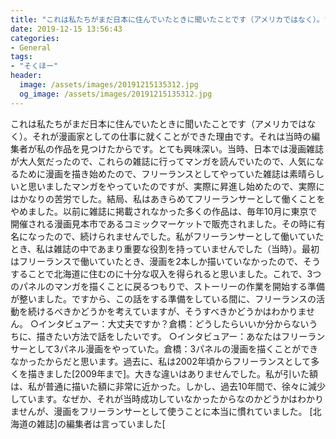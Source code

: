 ```yaml
---
title: "これは私たちがまだ日本に住んでいたときに聞いたことです（アメリカではなく）。"
date: 2019-12-15 13:56:43
categories:
- General
tags:
- "そくほー"
header:
  image: /assets/images/20191215135312.jpg
  og_image: /assets/images/20191215135312.jpg
---
```


これは私たちがまだ日本に住んでいたときに聞いたことです（アメリカではなく）。それが漫画家としての仕事に就くことができた理由です。それは当時の編集者が私の作品を見つけたからです。とても興味深い。当時、日本では漫画雑誌が大人気だったので、これらの雑誌に行ってマンガを読んでいたので、人気になるために漫画を描き始めたので、フリーランスとしてやっていた雑誌は素晴らしいと思いましたマンガをやっていたのですが、実際に昇進し始めたので、実際にはかなりの苦労でした。結局、私はあきらめてフリーランサーとして働くことをやめました。以前に雑誌に掲載されなかった多くの作品は、毎年10月に東京で開催される漫画見本市であるコミックマーケットで販売されました。その時に有名になったので、続けられませんでした。私がフリーランサーとして働いていたとき、私は雑誌の中であまり重要な役割を持っていませんでした（当時）。最初はフリーランスで働いていたとき、漫画を2本しか描いていなかったので、そうすることで北海道に住むのに十分な収入を得られると思いました。これで、3つのパネルのマンガを描くことに戻るつもりで、ストーリーの作業を開始する準備が整いました。ですから、この話をする準備をしている間に、フリーランスの活動を続けるべきかどうかを考えていますが、そうすべきかどうかはわかりません。 ○インタビュアー：大丈夫ですか？倉橋：どうしたらいいか分からないうちに、描きたい方法で話をしたいです。 ○インタビュアー：あなたはフリーランサーとして3パネル漫画をやっていた。倉橋：3パネルの漫画を描くことができなかったからだと思います。過去に、私は2002年頃からフリーランスとして多くを描きました[2009年まで]。大きな違いはありませんでした。私が引いた額は、私が普通に描いた額に非常に近かった。しかし、過去10年間で、徐々に減少しています。なぜか、それが当時成功していなかったからなのかどうかはわかりませんが、漫画をフリーランサーとして使うことに本当に慣れていました。 [北海道の雑誌]の編集者は言っていました[
